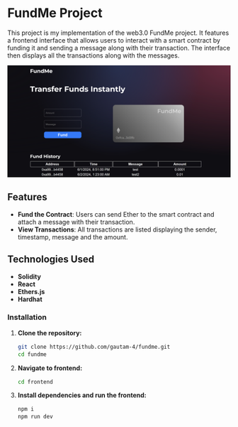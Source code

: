 # FundMe Project

This project is my implementation of the web3.0 FundMe project. It features a frontend interface that allows users to interact with a smart contract by funding it and sending a message along with their transaction. The interface then displays all the transactions along with the messages.

![](./client/Screenshot.png)

## Features

- **Fund the Contract**: Users can send Ether to the smart contract and attach a message with their transaction.
- **View Transactions**: All transactions are listed displaying the sender, timestamp, message and the amount.

## Technologies Used

- **Solidity**
- **React**
- **Ethers.js**
- **Hardhat**

### Installation

1. **Clone the repository:**
   ```bash
   git clone https://github.com/gautam-4/fundme.git
   cd fundme

2. **Navigate to frontend:**
   ```bash
   cd frontend
   
3. **Install dependencies and run the frontend:**
   ```bash
   npm i
   npm run dev
